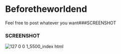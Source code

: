 # Beforetheworldend

Feel free to post whatever you want###SCREENSHOT

### SCREENSHOT
![127 0 0 1_5500_index html](https://user-images.githubusercontent.com/71336562/155403275-a766ffca-4555-4913-9864-8cd783cb7cbb.png)
